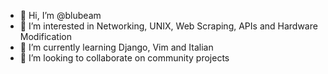 - 👋 Hi, I’m @blubeam
- 👀 I’m interested in Networking, UNIX, Web Scraping, APIs and Hardware Modification
- 🌱 I’m currently learning Django, Vim and Italian
- 💞️ I’m looking to collaborate on community projects


